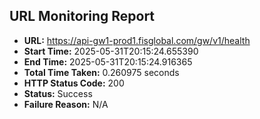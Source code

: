 ## URL Monitoring Report

- **URL:** https://api-gw1-prod1.fisglobal.com/gw/v1/health
- **Start Time:** 2025-05-31T20:15:24.655390
- **End Time:** 2025-05-31T20:15:24.916365
- **Total Time Taken:** 0.260975 seconds
- **HTTP Status Code:** 200
- **Status:** Success
- **Failure Reason:** N/A

